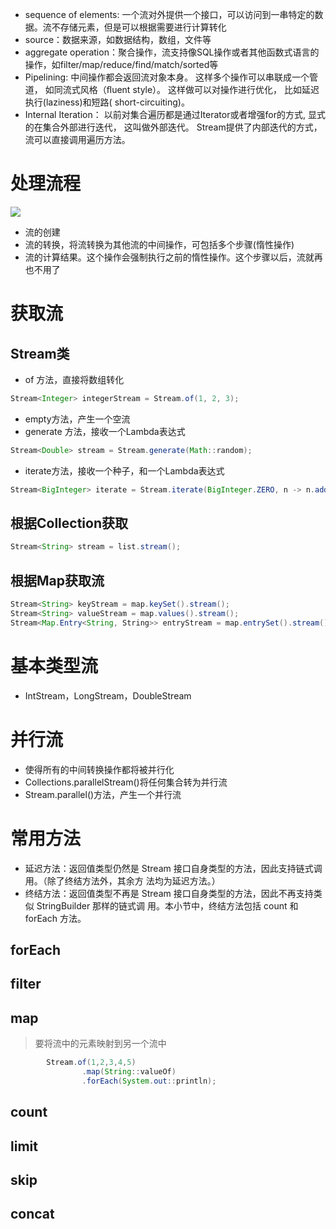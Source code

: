 - sequence of elements: 一个流对外提供一个接口，可以访问到一串特定的数据。流不存储元素，但是可以根据需要进行计算转化
- source：数据来源，如数据结构，数组，文件等
- aggregate operation：聚合操作，流支持像SQL操作或者其他函数式语言的操作，如filter/map/reduce/find/match/sorted等
- Pipelining: 中间操作都会返回流对象本身。 这样多个操作可以串联成一个管道， 如同流式风格（ﬂuent style）。 这样做可以对操作进行优化， 比如延迟执行(laziness)和短路( short-circuiting)。 
- Internal Iteration： 以前对集合遍历都是通过Iterator或者增强for的方式, 显式的在集合外部进行迭代， 这叫做外部迭代。 Stream提供了内部迭代的方式，流可以直接调用遍历方法。

# 处理流程

![](https://www.oracle.com/ocom/groups/public/@otn/documents/digitalasset/2179051.jpg)

- 流的创建
- 流的转换，将流转换为其他流的中间操作，可包括多个步骤(惰性操作)
- 流的计算结果。这个操作会强制执行之前的惰性操作。这个步骤以后，流就再也不用了

# 获取流

## Stream类

- of 方法，直接将数组转化

```java
Stream<Integer> integerStream = Stream.of(1, 2, 3);
```

- empty方法，产生一个空流
- generate 方法，接收一个Lambda表达式

```java
Stream<Double> stream = Stream.generate(Math::random);
```

- iterate方法，接收一个种子，和一个Lambda表达式

```java
Stream<BigInteger> iterate = Stream.iterate(BigInteger.ZERO, n -> n.add(BigInteger.ONE));
```

## 根据Collection获取

```java
Stream<String> stream = list.stream(); 
```
## 根据Map获取流 

```java
Stream<String> keyStream = map.keySet().stream(); 
Stream<String> valueStream = map.values().stream();
Stream<Map.Entry<String, String>> entryStream = map.entrySet().stream();
```
# 基本类型流

- IntStream，LongStream，DoubleStream

# 并行流

- 使得所有的中间转换操作都将被并行化
- Collections.parallelStream()将任何集合转为并行流
- Stream.parallel()方法，产生一个并行流


# 常用方法

- 延迟方法：返回值类型仍然是 Stream 接口自身类型的方法，因此支持链式调用。（除了终结方法外，其余方 法均为延迟方法。） 
- 终结方法：返回值类型不再是 Stream 接口自身类型的方法，因此不再支持类似 StringBuilder 那样的链式调 用。本小节中，终结方法包括 count 和 forEach 方法。

## forEach

## filter

## map

>要将流中的元素映射到另一个流中

```java
        Stream.of(1,2,3,4,5)
                .map(String::valueOf)
                .forEach(System.out::println);
```

## count

## limit

## skip

## concat


